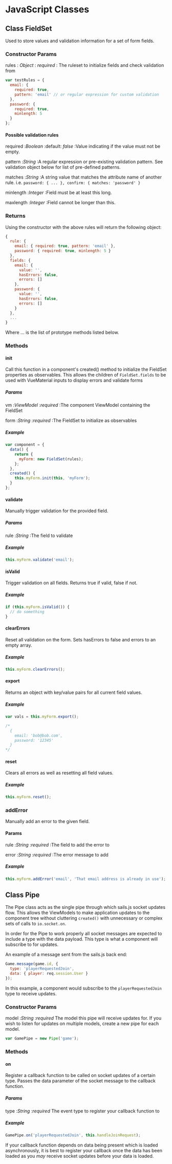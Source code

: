 
# JavaScript Classes


## Class FieldSet

Used to store values and validation information for a
set of form fields.

### Constructor Params

rules
:   _Object_
: _required_
: The ruleset to initialize fields and check validation from

```javascript
var testRules = {
  email: {
    required: true,
    pattern: 'email' // or regular expression for custom validation
  },
  password: {
    required: true,
    minlength: 5
  }
};
```

#### Possible validation rules

required
:_Boolean_
:default: _false_
:Value indicating if the value must not be empty.

pattern
:_String_
:A regular expression or pre-existing validation pattern. See validation object below for list of pre-defined patterns.

matches
:_String_
:A string value that matches the attribute name of another rule. i.e. `password: { ... }, confirm: { matches: 'password' }`

minlength
:_Integer_
:Field must be at least this long.

maxlength
:_Integer_
:Field cannot be longer than this.

### Returns

Using the constructor with the above rules will return the following object:

```javascript
{
  rule: {
    email: { required: true, pattern: 'email' },
    password: { required: true, minlength: 5 }
  },
  fields: {
    email: {
      value: '',
      hasErrors: false,
      errors: []
    },
    password: {
      value: '',
      hasErrors: false,
      errors: []
    }
  },
  ...
}
```

Where ... is the list of prototype methods listed below.

### Methods

#### init

Call this function in a component's created() method to initialize the FieldSet properties as observables. This allows the children of `FieldSet.fields` to be used with VueMaterial inputs to display errors and validate forms

##### Params

vm
:_ViewModel_
:_required_
:The component ViewModel containing the FieldSet

form
:_String_
:_required_
:The FieldSet to initialize as observables

##### Example

```javascript
var component = {
  data() {
    return {
      myForm: new FieldSet(rules);
    };
  },
  created() {
    this.myForm.init(this, 'myForm');
  }
};
```

#### validate

Manually trigger validation for the provided field.

##### Params

rule
:_String_
:The field to validate

##### Example

```javascript
this.myForm.validate('email');
```

#### isValid

Trigger validation on all fields. Returns true if valid, false if not.

##### Example

```javascript
if (this.myForm.isValid()) {
  // do something
}
```

#### clearErrors

Reset all validation on the form. Sets hasErrors to false and errors to an empty array.

##### Example

```javascript
this.myForm.clearErrors();
```

#### export

Returns an object with key/value pairs for all current field values.

##### Example

```javascript
var vals = this.myForm.export();

/*
  {
    email: 'bob@bob.com',
    password: '12345'
  }
*/
```

#### reset

Clears all errors as well as resetting all field values.

##### Example

```javascript
this.myForm.reset();
```

### addError

Manually add an error to the given field.

#### Params

rule
:_String_
:_required_
:The field to add the error to

error
:_String_
:_required_
:The error message to add

##### Example

```javascript
this.myForm.addError('email', 'That email address is already in use');
```


## Class Pipe

The Pipe class acts as the single pipe through which sails.js socket updates flow. This allows the ViewModels to make application updates to the component tree without cluttering `created()` with unnecessary or complex sets of calls to `io.socket.on`.

In order for the Pipe to work properly all socket messages are expected to include a type with the data payload. This type is what a component will subscribe to for updates.

An example of a message sent from the sails.js back end:

```javascript
Game.message(game.id, {
  type: 'playerRequestedJoin',
  data: { player: req.session.User }
});
```

In this example, a component would subscribe to the `playerRequestedJoin` type to receive updates.

### Constructor Params

model
:_String_
:_required_
The model this pipe will receive updates for. If you wish to listen for updates on multiple models, create a new pipe for each model.

```javascript
var GamePipe = new Pipe('game');
```

### Methods

#### on

Register a callback function to be called on socket updates of a certain type. Passes the data parameter of the socket message to the callback function.

##### Params

type
:_String_
:_required_
The event type to register your callback function to

##### Example

```javascript
GamePipe.on('playerRequestedJoin', this.handleJoinRequest);
```

If your callback function depends on data being present which is loaded asynchronously, it is best to register your callback once the data has been loaded as you _may_ receive socket updates before your data is loaded.
